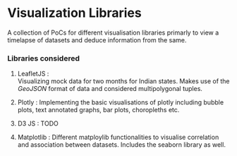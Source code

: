 # Visualization Libraries

A collection of PoCs for different visualisation libraries primarly to view a timelapse of datasets and deduce information from the same.

### Libraries considered

1. LeafletJS : <br> Visualizing mock data for two months for Indian states. Makes use of the *GeoJSON* format of data and considered multipolygonal tuples.

2. Plotly : Implementing the basic visualisations of plotly including bubble plots, text annotated graphs, bar plots, choropleths etc.

3. D3 JS  : TODO

4. Matplotlib : Different matploylib functionalities to visualise correlation and association between datasets. Includes the seaborn library as well.

